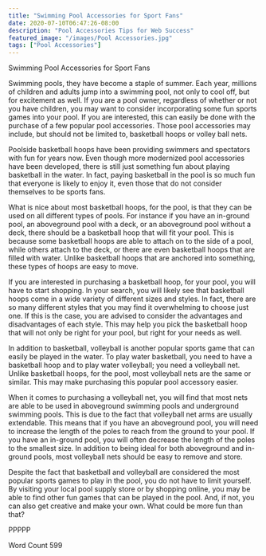 ```yaml
---
title: "Swimming Pool Accessories for Sport Fans"
date: 2020-07-10T06:47:26-08:00
description: "Pool Accessories Tips for Web Success"
featured_image: "/images/Pool Accessories.jpg"
tags: ["Pool Accessories"]
---
```


Swimming Pool Accessories for Sport Fans

Swimming pools, they have become a staple of summer. Each year, millions of children and adults jump into a swimming pool, not only to cool off, but for excitement as well.  If you are a pool owner, regardless of whether or not you have children, you may want to consider incorporating some fun sports games into your pool. If you are interested, this can easily be done with the purchase of a few popular pool accessories. Those pool accessories may include, but should not be limited to, basketball hoops or volley ball nets.

Poolside basketball hoops have been providing swimmers and spectators with fun for years now. Even though more modernized pool accessories have been developed, there is still just something fun about playing basketball in the water.  In fact, paying basketball in the pool is so much fun that everyone is likely to enjoy it, even those that do not consider themselves to be sports fans.  

What is nice about most basketball hoops, for the pool, is that they can be used on all different types of pools.  For instance if you have an in-ground pool, an aboveground pool with a deck, or an aboveground pool without a deck, there should be a basketball hoop that will fit your pool. This is because some basketball hoops are able to attach on to the side of a pool, while others attach to the deck, or there are even basketball hoops that are filled with water.  Unlike basketball hoops that are anchored into something, these types of hoops are easy to move.  

If you are interested in purchasing a basketball hoop, for your pool, you will have to start shopping. In your search, you will likely see that basketball hoops come in a wide variety of different sizes and styles. In fact, there are so many different styles that you may find it overwhelming to choose just one. If this is the case, you are advised to consider the advantages and disadvantages of each style. This may help you pick the basketball hoop that will not only be right for your pool, but right for your needs as well.

In addition to basketball, volleyball is another popular sports game that can easily be played in the water. To play water basketball, you need to have a basketball hoop and to play water volleyball; you need a volleyball net.  Unlike basketball hoops, for the pool, most volleyball nets are the same or similar. This may make purchasing this popular pool accessory easier.  

When it comes to purchasing a volleyball net, you will find that most nets are able to be used in aboveground swimming pools and underground swimming pools. This is due to the fact that volleyball net arms are usually extendable.  This means that if you have an aboveground pool, you will need to increase the length of the poles to reach from the ground to your pool.  If you have an in-ground pool, you will often decrease the length of the poles to the smallest size.  In addition to being ideal for both aboveground and in-ground pools, most volleyball nets should be easy to remove and store.

Despite the fact that basketball and volleyball are considered the most popular sports games to play in the pool, you do not have to limit yourself.  By visiting your local pool supply store or by shopping online, you may be able to find other fun games that can be played in the pool. And, if not, you can also get creative and make your own. What could be more fun than that?

PPPPP

Word Count 599

